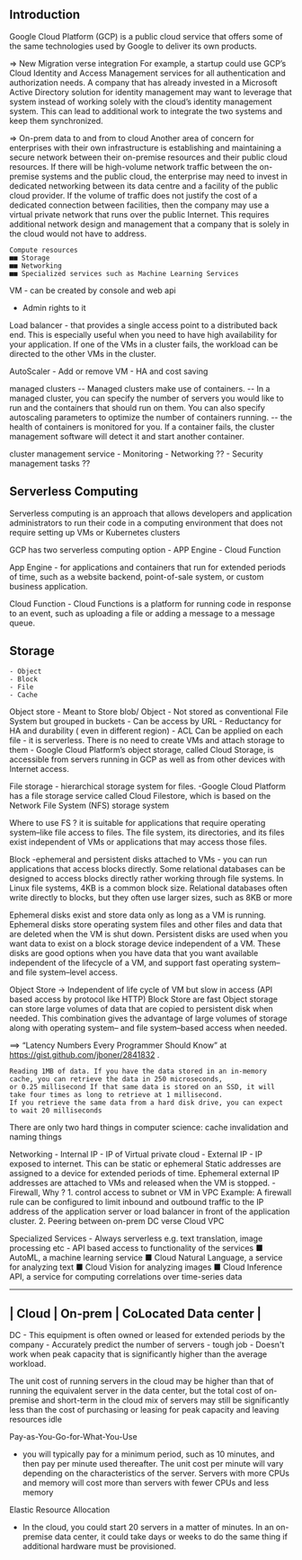 ## Introduction ##

Google Cloud Platform (GCP) is a public cloud service that
offers some of the same technologies used by Google to deliver
its own products.

=> New Migration verse integration
For example, a
startup could use GCP’s Cloud Identity and Access Management services for all authentication
and authorization needs. A company that has already invested in a Microsoft Active
Directory solution for identity management may want to leverage that system instead of
working solely with the cloud’s identity management system. This can lead to additional
work to integrate the two systems and keep them synchronized.

=> On-prem  data to and from to cloud
Another area of concern for enterprises with their own infrastructure is establishing and
maintaining a secure network between their on-premise resources and their public cloud
resources. If there will be high-volume network traffic between the on-premise systems and
the public cloud, the enterprise may need to invest in dedicated networking between its data
centre and a facility of the public cloud provider. If the volume of traffic does not justify
the cost of a dedicated connection between facilities, then the company may use a virtual
private network that runs over the public Internet. This requires additional network design
and management that a company that is solely in the cloud would not have to address.

```
Compute resources
■■ Storage
■■ Networking
■■ Specialized services such as Machine Learning Services
```

VM - can be created by console and web api
   - Admin rights to it

Load balancer - that provides a single access point to a distributed back end. 
                This is especially useful when you need to have high availability for your application. 
                If one of the VMs in a cluster fails, the workload can be directed to the other VMs in the cluster.

AutoScaler  - Add or remove VM
            - HA and cost saving

managed clusters 
    --  Managed clusters make use of containers.
    --  In a managed cluster, you can specify the number of servers you would
        like to run and the containers that should run on them. You can also specify autoscaling
        parameters to optimize the number of containers running.
    --  the health of containers is monitored for you. If a container fails,
        the cluster management software will detect it and start another container.

cluster management service
    - Monitoring
    - Networking ??
    - Security management tasks ??

Serverless Computing
---------------------
Serverless computing is an approach that allows developers
and application administrators to run their code in a computing environment that does
not require setting up VMs or Kubernetes clusters

GCP has two serverless computing option
    - APP Engine
    - Cloud Function

App Engine - for applications and containers that run for extended periods
of time, such as a website backend, point-of-sale system, or custom business application.

Cloud Function - Cloud Functions is a platform for running code in response to an event, such as
uploading a file or adding a message to a message queue.


Storage
-------
    - Object
    - Block
    - File
    - Cache 
Object store 
    - Meant to Store blob/ Object
    - Not stored as conventional File System but grouped in buckets
    - Can be access by URL
    - Reductancy for HA and durability ( even in different region)
    - ACL Can be applied on each file
    -  it is serverless. There is no need to create VMs and attach storage to them
    - Google Cloud Platform’s object storage, called Cloud Storage, is accessible from servers running in GCP as well as from other devices with Internet access.

File storage
    - hierarchical storage system for files.
    -Google Cloud Platform has a file storage service called
     Cloud Filestore, which is based on the Network File System (NFS) storage system

Where to use FS ? it is suitable for applications that require operating system–like file access to files.
The file system, its directories, and its files exist independent of VMs or applications that may access those
files.

Block
    -ephemeral and persistent disks attached to VMs
    - you can run applications that access blocks directly. Some relational databases can be designed to access blocks directly rather working through file systems. 
In Linux file systems, 4KB is a common block size. Relational databases often write
directly to blocks, but they often use larger sizes, such as 8KB or more

Ephemeral disks exist and store data only as long as a VM is running.
Ephemeral disks store operating system files and other files and data that are deleted when
the VM is shut down. Persistent disks are used when you want data to exist on a block
storage device independent of a VM. These disks are good options when you have data
that you want available independent of the lifecycle of a VM, and support fast operating
system– and file system–level access.

Object Store  -> Independent of life cycle of VM but slow in access (API based access by protocol like HTTP)
Block Store are fast
Object storage can store large volumes of data that are copied to persistent
disk when needed. This combination gives the advantage of large volumes of storage along
with operating system– and file system–based access when needed.

==> “Latency Numbers Every Programmer Should Know” at https://gist.github.com/jboner/2841832 .
```
Reading 1MB of data. If you have the data stored in an in-memory cache, you can retrieve the data in 250 microseconds, 
or 0.25 millisecond If that same data is stored on an SSD, it will take four times as long to retrieve at 1 millisecond.
If you retrieve the same data from a hard disk drive, you can expect to wait 20 milliseconds
```

There are only two hard things in computer science: cache invalidation and naming things

Networking
    - Internal IP - IP of Virtual private cloud
    - External IP - IP exposed to internet. This can be static or ephemeral
        Static addresses are assigned to a
        device for extended periods of time. Ephemeral external IP addresses are attached to VMs
        and released when the VM is stopped.
    -Firewall, Why ? 
        1. control access to subnet or VM in VPC
        Example: A firewall rule can be configured to limit inbound and outbound
        traffic to the IP address of the application server or load balancer in front of the application cluster.
        2. Peering between on-prem DC verse Cloud VPC

Specialized Services
        - Always serverless e.g. text translation, image processing  etc
        - API based access to functionality of the services
        ■ AutoML, a machine learning service
        ■ Cloud Natural Language, a service for analyzing text
        ■ Cloud Vision for analyzing images
        ■ Cloud Inference API, a service for computing correlations over time-series data

-----------------------------------------------
| Cloud  |  On-prem  |  CoLocated Data center |
----------------------------------------------

 DC - This equipment is often owned or leased for extended periods by the company
    - Accurately predict the number of servers - tough job
    - Doesn't work when peak capacity that is significantly higher than the average workload.

 The unit cost of running servers in the cloud may be higher than that of running the
 equivalent server in the data center, but the total cost of on-premise and short-term in the
 cloud mix of servers may still be significantly less than the cost of purchasing or leasing for
 peak capacity and leaving resources idle

Pay-as-You-Go-for-What-You-Use
-  you will typically pay for a minimum period, such as 10 minutes, and then pay per minute used thereafter.
   The unit cost per minute will
   vary depending on the characteristics of the server. Servers with more CPUs and memory
   will cost more than servers with fewer CPUs and less memory

Elastic Resource Allocation
- In the cloud, you could start 20 servers in a matter of minutes. In an on-premise data center, it could take days or
  weeks to do the same thing if additional hardware must be provisioned.
  
